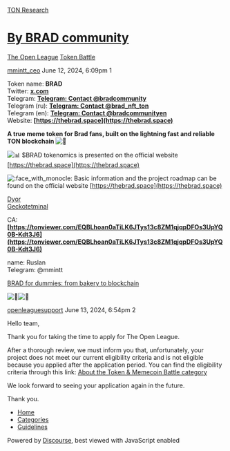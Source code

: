 [TON Research](/)

# [By BRAD community](/t/by-brad-community/25279)

[The Open League](/c/the-open-league/token-leaderboard/57)  [Token Battle](/c/the-open-league/token-leaderboard/57) 

    

[mmintt\_ceo](https://tonresear.ch/u/mmintt_ceo)  June 12, 2024, 6:09pm  1

Token name: **BRAD**  
Twitter: **[x.com](https://x.com/bradcommunity)**  
Telegram: **[Telegram: Contact @bradcommunity](https://t.me/bradcommunity)**  
Telegram (ru): **[Telegram: Contact @brad\_nft\_ton](https://t.me/brad_nft_ton)**  
Telegram (en): **[Telegram: Contact @bradcommunityen](https://t.me/bradcommunityen)**  
Website: **[https://thebrad.space](https://thebrad.space)**

**A true meme token for Brad fans, built on the lightning fast and reliable TON blockchain ![:gem:](https://tonresear.ch/images/emoji/twitter/gem.png?v=12 ":gem:")** 

![:bar_chart:](https://tonresear.ch/images/emoji/twitter/bar_chart.png?v=12 ":bar_chart:") $BRAD tokenomics is presented on the official website [https://thebrad.space](https://thebrad.space)

![:face_with_monocle:](https://tonresear.ch/images/emoji/twitter/face_with_monocle.png?v=12 ":face_with_monocle:") Basic information and the project roadmap can be found on the official website [https://thebrad.space](https://thebrad.space)

[Dyor](https://dyor.io/token/EQBLhoan0aTiLK6JTys13c8ZM1qjqpDFOs3UpYQ0B-Kdt3J6)  
[Geckotetminal](https://www.geckoterminal.com/ru/ton/pools/EQDw6OWM4Y-IlBoPJuOOMhTWnJEoUL9IAIDpmGKjpUgJEfI2)

CA: **[https://tonviewer.com/EQBLhoan0aTiLK6JTys13c8ZM1qjqpDFOs3UpYQ0B-Kdt3J6](https://tonviewer.com/EQBLhoan0aTiLK6JTys13c8ZM1qjqpDFOs3UpYQ0B-Kdt3J6)**

name: Ruslan  
Telegram: @mmintt

[BRAD for dummies: from bakery to blockchain](https://telegra.ph/BRAD-for-dummies-from-bakery-to-blockchain-05-23)

![:bread:](https://tonresear.ch/images/emoji/twitter/bread.png?v=12 ":bread:")![:rocket:](https://tonresear.ch/images/emoji/twitter/rocket.png?v=12 ":rocket:")

 

[openleaguesupport](https://tonresear.ch/u/openleaguesupport) June 13, 2024, 6:54pm  2

Hello team,

Thank you for taking the time to apply for The Open League.

After a thorough review, we must inform you that, unfortunately, your project does not meet our current eligibility criteria and is not eligible because you applied after the application period. You can find the eligibility criteria through this link: [About the Token & Memecoin Battle category](https://tonresear.ch/t/about-the-token-memecoin-battle-category/1274/)

We look forward to seeing your application again in the future.

Thank you.

 

*   [Home](/)
*   [Categories](/categories)
*   [Guidelines](/guidelines)

Powered by [Discourse](https://www.discourse.org), best viewed with JavaScript enabled